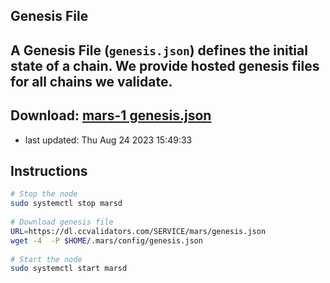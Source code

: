 ## Genesis File
A Genesis File (`genesis.json`) defines the initial state of a chain. We provide hosted genesis files for all chains we validate.  
---
**Download: [mars-1 genesis.json](https://dl.ccvalidators.com/SERVICE/mars/genesis.json)**  
---
- last updated: Thu Aug 24 2023 15:49:33
## Instructions
```sh
# Stop the node
sudo systemctl stop marsd
 
# Download genesis file
URL=https://dl.ccvalidators.com/SERVICE/mars/genesis.json
wget -4  -P $HOME/.mars/config/genesis.json
 
# Start the node
sudo systemctl start marsd
```
